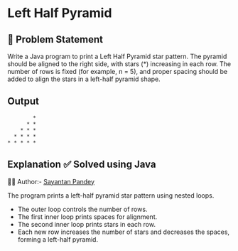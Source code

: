 # Left Half Pyramid

## 🧩 Problem Statement

Write a Java program to print a Left Half Pyramid star pattern.
The pyramid should be aligned to the right side, with stars (*) increasing in each row.
The number of rows is fixed (for example, n = 5), and proper spacing should be added to align the stars in a left-half pyramid shape.

## Output
```
        *
      * *
    * * *
  * * * *
* * * * *
```

## Explanation ✅ Solved using Java 
👨‍💻 Author:- [Sayantan Pandey](https://github.com/sayantan-pandey)

The program prints a left-half pyramid star pattern using nested loops.  
- The outer loop controls the number of rows.  
- The first inner loop prints spaces for alignment.  
- The second inner loop prints stars in each row.  
- Each new row increases the number of stars and decreases the spaces, forming a left-half pyramid.


